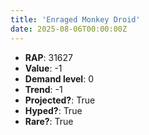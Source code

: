 ```yaml
---
title: 'Enraged Monkey Droid'
date: 2025-08-06T00:00:00Z
---
```

- **RAP**: 31627
- **Value**: -1
- **Demand level**: 0
- **Trend**: -1
- **Projected?**: True
- **Hyped?**: True
- **Rare?**: True
